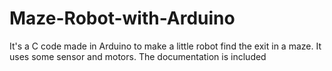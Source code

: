 # Maze-Robot-with-Arduino
It's a C code made in Arduino to make a little robot find the exit in a maze. It uses some sensor and motors. The documentation is included
